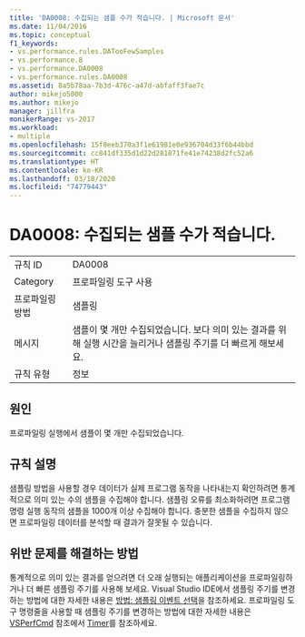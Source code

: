 ```yaml
---
title: 'DA0008: 수집되는 샘플 수가 적습니다. | Microsoft 문서'
ms.date: 11/04/2016
ms.topic: conceptual
f1_keywords:
- vs.performance.rules.DATooFewSamples
- vs.performance.8
- vs.performance.DA0008
- vs.performance.rules.DA0008
ms.assetid: 8a5b78aa-7b3d-476c-a47d-abfaff3fae7c
author: mikejo5000
ms.author: mikejo
manager: jillfra
monikerRange: vs-2017
ms.workload:
- multiple
ms.openlocfilehash: 15f8eeb370a3f1e61981e0e936704d33f6b44bbd
ms.sourcegitcommit: cc841df335d1d22d281871fe41e74238d2fc52a6
ms.translationtype: HT
ms.contentlocale: ko-KR
ms.lasthandoff: 03/18/2020
ms.locfileid: "74779443"
---
```

# <a name="da0008-few-samples-collected"></a>DA0008: 수집되는 샘플 수가 적습니다.

|||
|-|-|
|규칙 ID|DA0008|
|Category|프로파일링 도구 사용|
|프로파일링 방법|샘플링|
|메시지|샘플이 몇 개만 수집되었습니다. 보다 의미 있는 결과를 위해 실행 시간을 늘리거나 샘플링 주기를 더 빠르게 해보세요.|
|규칙 유형|정보|

## <a name="cause"></a>원인
 프로파일링 실행에서 샘플이 몇 개만 수집되었습니다.

## <a name="rule-description"></a>규칙 설명
 샘플링 방법을 사용할 경우 데이터가 실제 프로그램 동작을 나타내는지 확인하려면 통계적으로 의미 있는 수의 샘플을 수집해야 합니다. 샘플링 오류를 최소화하려면 프로그램 명령 실행 동작의 샘플을 1000개 이상 수집해야 합니다. 충분한 샘플을 수집하지 않으면 프로파일링 데이터를 분석할 때 결과가 잘못될 수 있습니다.

## <a name="how-to-fix-violations"></a>위반 문제를 해결하는 방법
 통계적으로 의미 있는 결과를 얻으려면 더 오래 실행되는 애플리케이션을 프로파일링하거나 더 빠른 샘플링 주기를 사용해 보세요. Visual Studio IDE에서 샘플링 주기를 변경하는 방법에 대한 자세한 내용은 [방법: 샘플링 이벤트 선택](../profiling/how-to-choose-sampling-events.md)을 참조하세요. 프로파일링 도구 명령줄을 사용할 때 샘플링 주기를 변경하는 방법에 대한 자세한 내용은 [VSPerfCmd](../profiling/vsperfcmd.md) 참조에서 [Timer](../profiling/timer.md)를 참조하세요.
